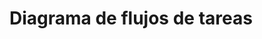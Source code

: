 # Diagrama de flujos de tareas

<!--
Subid vuestro diagrama de flujo de tareas en formato de imagen 
en esta misma carpeta y enlazadlo en este documento, así:

![Este es el diagrama de flujos de la página web Bardo](https://github.com/DeustoPWEB2020/documentacion-grupo2/blob/main/estrategiacontenidos/diagrama%20de%20flujos.jpeg
)
-->

